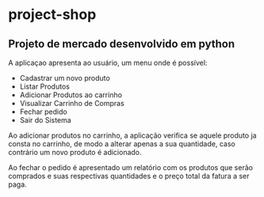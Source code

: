 # project-shop
## Projeto de  mercado desenvolvido em python

A aplicaçao apresenta ao usuário, um menu onde é possível:
* Cadastrar um novo produto
* Listar Produtos
* Adicionar Produtos ao carrinho
* Visualizar Carrinho de Compras
* Fechar pedido
* Sair do Sistema

<p>Ao adicionar produtos no carrinho, a aplicação verifica se aquele produto ja consta no carrinho, de modo a alterar apenas a sua quantidade, caso contrário um novo produto é adicionado.</p>
<p>Ao fechar o pedido é apresentado um relatório com os produtos que serão comprados e suas respectivas quantidades e o preço total da fatura a ser paga.</p>
